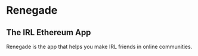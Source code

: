 # Renegade
## The IRL Ethereum App

Renegade is the app that helps you make IRL friends in online communities.
